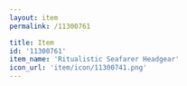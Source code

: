 ```yaml
---
layout: item
permalink: /11300761

title: Item
id: '11300761'
item_name: 'Ritualistic Seafarer Headgear'
icon_url: 'item/icon/11300741.png'
---
```

